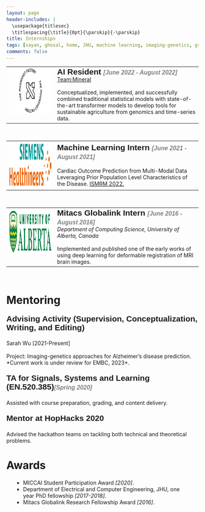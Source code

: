 ```yaml
---
layout: page
header-includes: |
  \usepackage{titlesec}
  \titlespacing{\title}{0pt}{\parskip}{-\parskip}
title: Internships
tags: [sayan, ghosal, home, JHU, machine learning, imaging-genetics, graduate]
comments: false
---
```

<table>
    <col width="25%">
    <col width="75%">
<tr>
        <td valign="top"><strong><img src="/images/X_logo.png" width="150" height="120"></strong></td>
        <td valign="middle"> <span style="font-family:PT Sans Narrow,sans-serif;font-size:1.5em;line-height:1.0833;font-weight:bold;">AI Resident <em style="color:gray;font-size:0.75em;">[June 2022 - August 2022]</em></span><br>
<a href="https://x.company/projects/mineral/">Team:Mineral</a><br><br>
Conceptualized, implemented, and successfully combined traditional statistical models with state-of-the-art transformer models to develop tools for sustainable agriculture from genomics and time-series data.
</td>
    </tr>
</table>
<br>
<table>
    <col width="25%">
    <col width="75%">
<tr>
        <td valign="top"><strong><img src="/images/Siemens_logo.png" width="150" height="120"></strong></td>
        <td valign="middle"> <span style="font-family:PT Sans Narrow,sans-serif;font-size:1.5em;line-height:1.0833;font-weight:bold;">Machine Learning Intern <em style="color:gray;font-size:0.75em;">[June 2021 - August 2021]</em></span><br><br>
Cardiac Outcome Prediction from Multi-Modal Data Leveraging Prior Population Level Characteristics of the Disease. <a href="https://archive.ismrm.org/2022/1662.html">ISMRM 2022.</a> </td>
    </tr>
</table>
<br>
<table>
    <col width="25%">
    <col width="75%">
<tr>
        <td valign="top"><strong><img src="/images/UofA_logo.jpeg" width="150" height="120"></strong></td>
        <td valign="middle"> <span style="font-family:PT Sans Narrow,sans-serif;font-size:1.5em;line-height:1.0833;font-weight:bold;"> Mitacs Globalink Intern <em style="color:gray;font-size:0.75em;">[June 2016 - August 2016]</em></span><br>
<em> Department of Computing Science, University of Alberta, Canada </em><br><br>
Implemented and published one of the early works of using deep learning
for deformable registration of MRI brain images.</td>
    </tr>
</table>
<br>

<h1 align="Left">Mentoring</h1>

<p style="font-family:PT Sans Narrow,sans-serif;font-size:1.5em;line-height:1.0833;font-weight:bold;">Advising Activity (Supervision, Conceptualization, Writing, and Editing)</p>
Sarah Wu [2021-Present]<br><br>
Project: Imaging-genetics approaches for Alzheimer’s disease prediction.
*Current work is under review for EMBC, 2023*.

<p style="font-family:PT Sans Narrow,sans-serif;font-size:1.5em;line-height:1.0833;font-weight:bold;">TA for Signals, Systems and Learning (EN.520.385)<em style="color:gray;font-size:.75em;">[Spring 2020]</em></p>
Assisted with course preparation, grading, and content delivery.

<p style="font-family:PT Sans Narrow,sans-serif;font-size:1.5em;line-height:1.0833;font-weight:bold;">Mentor at HopHacks 2020</p>
Advised the hackathon teams on tackling both technical and theoretical problems.

<h1 align="Left">Awards</h1>

<ul style="margin: 20px;"><li> MICCAI Student Participation Award <em>[2020]</em>.</li>
<li> Department of Electrical and Computer Engineering, JHU, one year PhD fellowship <em>[2017-2018]</em>.</li>
<li> Mitacs Globalink Research Fellowship Award <em>[2016]</em>.</li>
</ul>


